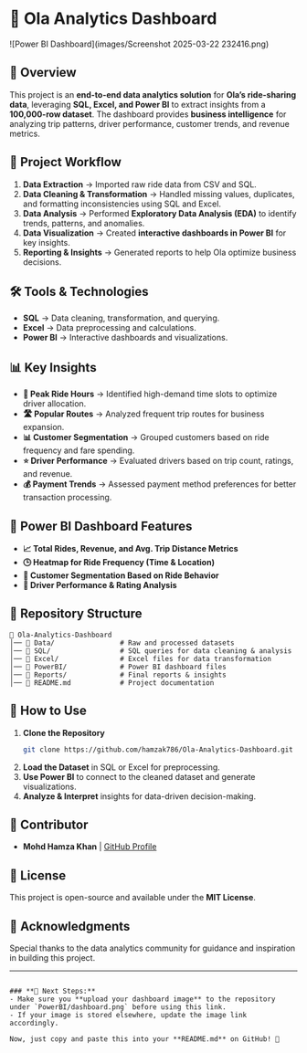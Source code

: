
# 🚖 Ola Analytics Dashboard  

![Power BI Dashboard](images/Screenshot 2025-03-22 232416.png)  

## 📌 Overview  
This project is an **end-to-end data analytics solution** for **Ola’s ride-sharing data**, leveraging **SQL, Excel, and Power BI** to extract insights from a **100,000-row dataset**. The dashboard provides **business intelligence** for analyzing trip patterns, driver performance, customer trends, and revenue metrics.  

## 🔄 Project Workflow  

1. **Data Extraction** → Imported raw ride data from CSV and SQL.  
2. **Data Cleaning & Transformation** → Handled missing values, duplicates, and formatting inconsistencies using SQL and Excel.  
3. **Data Analysis** → Performed **Exploratory Data Analysis (EDA)** to identify trends, patterns, and anomalies.  
4. **Data Visualization** → Created **interactive dashboards in Power BI** for key insights.  
5. **Reporting & Insights** → Generated reports to help Ola optimize business decisions.  

## 🛠️ Tools & Technologies  

- **SQL** → Data cleaning, transformation, and querying.  
- **Excel** → Data preprocessing and calculations.  
- **Power BI** → Interactive dashboards and visualizations.  

## 📊 Key Insights  

- **🚗 Peak Ride Hours** → Identified high-demand time slots to optimize driver allocation.  
- **🛣️ Popular Routes** → Analyzed frequent trip routes for business expansion.  
- **📊 Customer Segmentation** → Grouped customers based on ride frequency and fare spending.  
- **⭐ Driver Performance** → Evaluated drivers based on trip count, ratings, and revenue.  
- **💰 Payment Trends** → Assessed payment method preferences for better transaction processing.  

## 📌 Power BI Dashboard Features  

- **📈 Total Rides, Revenue, and Avg. Trip Distance Metrics**  
- **🕒 Heatmap for Ride Frequency (Time & Location)**  
- **🎯 Customer Segmentation Based on Ride Behavior**  
- **🚖 Driver Performance & Rating Analysis**  

## 📂 Repository Structure  

```
📂 Ola-Analytics-Dashboard
│── 📁 Data/                # Raw and processed datasets
│── 📁 SQL/                 # SQL queries for data cleaning & analysis
│── 📁 Excel/               # Excel files for data transformation
│── 📁 PowerBI/             # Power BI dashboard files
│── 📁 Reports/             # Final reports & insights
│── 📄 README.md            # Project documentation
```

## 🚀 How to Use  

1. **Clone the Repository**  
   ```bash
   git clone https://github.com/hamzak786/Ola-Analytics-Dashboard.git
   ```  
2. **Load the Dataset** in SQL or Excel for preprocessing.  
3. **Use Power BI** to connect to the cleaned dataset and generate visualizations.  
4. **Analyze & Interpret** insights for data-driven decision-making.  

## 👤 Contributor  

- **Mohd Hamza Khan** | [GitHub Profile](https://github.com/hamzak786)  

## 📜 License  

This project is open-source and available under the **MIT License**.  

## 🎯 Acknowledgments  

Special thanks to the data analytics community for guidance and inspiration in building this project.  

---
```

### **📝 Next Steps:**
- Make sure you **upload your dashboard image** to the repository under `PowerBI/dashboard.png` before using this link.  
- If your image is stored elsewhere, update the image link accordingly.  

Now, just copy and paste this into your **README.md** on GitHub! 🚀

